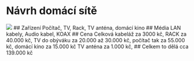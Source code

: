 # Návrh domácí sítě
<img src="Homework/DomaciSit/domaci sit.PNG" >
## Zařízení 
Počítač, TV, Rack, TV anténa, domácí kino
## Média
LAN kabely, Audio kabel, KOAX
## Cena
Celková kabeláž za 3000 kč, RACK za 40.000 kč, TV do obýváku za 20.000 až 30.000 kč, počítač tak za 55.000 kč, domácí kino za 15.000 kč
TV anténa za 1.000 kč, 
## Celkem to dělá cca 139.000 kč
